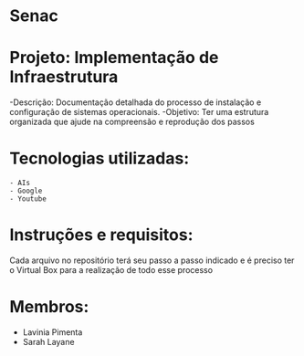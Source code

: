 # Senac

# Projeto: Implementação de Infraestrutura
  -Descrição: Documentação detalhada do processo de instalação e configuração de sistemas operacionais.
  -Objetivo: Ter uma estrutura organizada que ajude na compreensão e reprodução dos passos
 
  # Tecnologias utilizadas:
    - AIs
    - Google
    - Youtube
 
  # Instruções e requisitos:
   Cada arquivo no repositório terá seu passo a passo indicado e é preciso ter o Virtual Box para a realização de todo esse processo
  
  # Membros: 
   - Lavinia Pimenta
   - Sarah Layane
